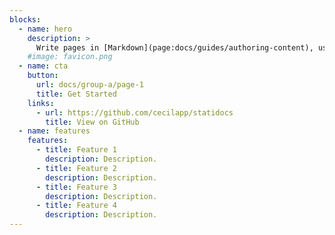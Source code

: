 ```yaml
---
blocks:
  - name: hero
    description: >
      Write pages in [Markdown](page:docs/guides/authoring-content), use [Twig templates](https://twig.symfony.com) and enjoy the power of [Cecil](https://cecil.app).
    #image: favicon.png
  - name: cta
    button:
      url: docs/group-a/page-1
      title: Get Started
    links:
      - url: https://github.com/cecilapp/statidocs
        title: View on GitHub
  - name: features
    features:
      - title: Feature 1
        description: Description.
      - title: Feature 2
        description: Description.
      - title: Feature 3
        description: Description.
      - title: Feature 4
        description: Description.
---
```

